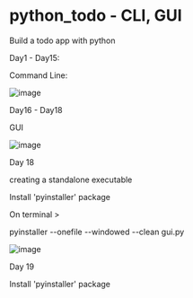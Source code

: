 # python_todo - CLI, GUI
Build a todo app with python

Day1 - Day15:

Command Line:

![image](https://github.com/hashinil/python_todo/assets/33922245/9b140b2d-0c2d-4fa6-a306-a488518a98ba)

Day16 - Day18

GUI


![image](https://github.com/hashinil/python_todo/assets/33922245/71c909c7-0982-4267-bb89-c75cbaa61361)

Day 18

creating a standalone executable

Install 'pyinstaller' package

On terminal >

pyinstaller --onefile --windowed --clean gui.py


![image](https://github.com/hashinil/python_todo/assets/33922245/03be2d6c-a091-42fe-9143-1657b5db58da)

Day 19

Install 'pyinstaller' package




